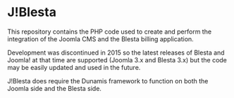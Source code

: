 # J!Blesta

This repository contains the PHP code used to create and perform the integration of the Joomla CMS and the Blesta billing application.

Development was discontinued in 2015 so the latest releases of Blesta and Joomla! at that time are supported (Joomla 3.x and Blesta 3.x) but the code may be easily updated and used in the future.

J!Blesta does require the Dunamis framework to function on both the Joomla side and the Blesta side.

